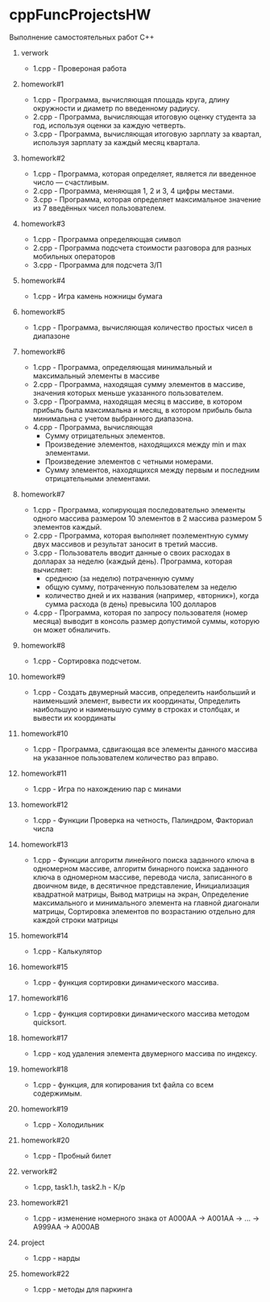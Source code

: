# cppFuncProjectsHW
Выполнение самостоятельных работ C++

1. verwork
   - 1.cpp - Провероная работа

1. homework#1
   - 1.cpp - Программа, вычисляющая площадь круга, длину окружности и диаметр по введенному радиусу.
   - 2.cpp - Программа, вычисляющая итоговую оценку студента за год, используя оценки за каждую четверть.
   - 3.cpp - Программа, вычисляющая итоговую зарплату за квартал, используя зарплату за каждый месяц квартала.
2. homework#2
   - 1.cpp - Программа, которая определяет, является ли введенное число — счастливым.
   - 2.cpp - Программа, меняющая 1, 2 и 3, 4 цифры местами.
   - 3.cpp - Программа, которая определяет максимальное значение из 7 введённых чисел пользователем.
3. homework#3
   - 1.cpp - Программа определяющая символ
   - 2.cpp - Программа подсчета стоимости разговора для разных мобильных операторов
   - 3.cpp - Программа для подсчета З/П
4. homework#4
   - 1.cpp - Игра камень ножницы бумага
5. homework#5
   - 1.cpp - Программа, вычисляющая количество простых чисел в диапазоне
6. homework#6
   - 1.cpp - Программа, определяющая минимальный и максимальный элементы в массиве
   - 2.cpp - Программа, находящая сумму элементов в массиве, значения которых меньше указанного пользователем.
   - 3.cpp - Программа, находящая месяц в массиве, в котором прибыль была максимальна и месяц, в котором прибыль была минимальна с учетом выбранного диапазона.
   - 4.cpp - Программа, вычисляющая
       - Сумму отрицательных элементов.
       - Произведение элементов, находящихся между min и max элементами.
       - Произведение элементов с четными номерами.
       - Сумму элементов, находящихся между первым и последним отрицательными элементами.
7. homework#7
   - 1.cpp - Программа, копирующая последовательно элементы одного массива размером 10 элементов в 2 массива размером 5 элементов каждый.
   - 2.cpp - Программа, которая выполняет поэлементную сумму двух массивов и результат заносит в третий массив.
   - 3.cpp - Пользователь вводит данные о своих расходах в долларах за неделю (каждый день). Программа, которая вычисляет:
       - среднюю (за неделю) потраченную сумму
       - общую сумму, потраченную пользователем за неделю
       - количество дней и их названия (например, «вторник»), когда сумма расхода (в день) превысила 100 долларов
   - 4.cpp - Программа, которая по запросу пользователя (номер месяца) выводит в консоль размер допустимой суммы, которую он может обналичить.
8. homework#8
   - 1.cpp - Сортировка подсчетом.
9. homework#9
   - 1.cpp - Создать двумерный массив, определеить наибольший и наименьший элемент, вывести их координаты, Определить наибольшую и наименьшую сумму в строках и столбцах, и вывести их координаты
10. homework#10
    - 1.cpp - Программа, сдвигающая все элементы данного массива на указанное пользователем количество раз вправо.
11. homework#11
    - 1.cpp - Игра по нахождению пар с минами
12. homework#12
    - 1.cpp - Функции Проверка на четность, Палиндром, Факториал числа
13. homework#13
    - 1.cpp - Функции алгоритм линейного поиска заданного ключа в одномерном массиве, алгоритм бинарного поиска заданного ключа в одномерном массиве, перевода числа, записанного в двоичном виде, в десятичное представление, Инициализация квадратной матрицы, Вывод матрицы на экран, Определение максимального и минимального элемента на главной диагонали матрицы, Сортировка элементов по возрастанию отдельно для каждой строки матрицы
14. homework#14
    - 1.cpp - Калькулятор
15. homework#15
    - 1.cpp - функция сортировки динамического массива.
16. homework#16
    - 1.cpp - функция сортировки динамического массива методом quicksort.
17. homework#17
    - 1.cpp - код удаления элемента двумерного массива по индексу.
18. homework#18
    - 1.cpp - функция, для копирования txt файла со всем содержимым.
19. homework#19
    - 1.cpp - Холодильник
20. homework#20
    - 1.cpp - Пробный билет
20. verwork#2
    - 1.cpp, task1.h, task2.h - К/р
21. homework#21
    - 1.cpp - изменение номерного знака от A000AA -> A001AA -> ... -> A999AA -> A000AB
21. project
    - 1.cpp - нарды
22. homework#22
    - 1.cpp - методы для паркинга
